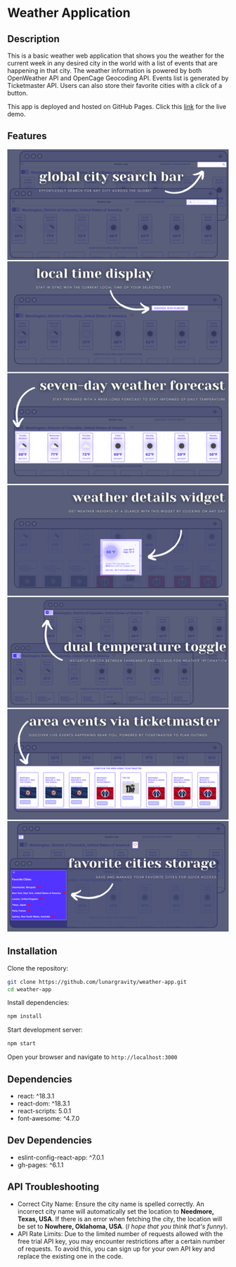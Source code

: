 # Weather Application

## Description

This is a basic weather web application that shows you the weather for the current week in any desired city in the world with a list of events that are happening in that city. The weather information is powered by both OpenWeather API and OpenCage Geocoding API. Events list is generated by Ticketmaster API. Users can also store their favorite cities with a click of a button.

This app is deployed and hosted on GitHub Pages. Click this [link](https://lunargravity.github.io/weather-app/) for the live demo.

## Features

![global search bar](public/images/global%20city%20search%20bar.png)
![local time display](public/images/local%20time%20display.png)
![seven day weather forecast](public/images/seven-day%20weather%20forecast.png)
![weather details widget](public/images/weather%20details%20widget.png)
![dual temperature toggle](public/images/dual%20temperature%20toggle.png)
![area events via ticketmaster](public/images/area%20events%20via%20ticketmaster.png)
![favorite cities storage](public/images/favorite%20cities%20storage.png)

## Installation

Clone the repository:

```bash
git clone https://github.com/lunargravity/weather-app.git
cd weather-app
```

Install dependencies:

```bash
npm install
```

Start development server:

```bash
npm start
```

Open your browser and navigate to `http://localhost:3000`

## Dependencies

- react: ^18.3.1
- react-dom: ^18.3.1
- react-scripts: 5.0.1
- font-awesome: ^4.7.0

## Dev Dependencies

- eslint-config-react-app: ^7.0.1
- gh-pages: ^6.1.1

## API Troubleshooting

- Correct City Name: Ensure the city name is spelled correctly. An incorrect city name will automatically set the location to **Needmore, Texas, USA**. If there is an error when fetching the city, the location will be set to **Nowhere, Oklahoma, USA**. (_I hope that you think that's funny_).
- API Rate Limits: Due to the limited number of requests allowed with the free trial API key, you may encounter restrictions after a certain number of requests. To avoid this, you can sign up for your own API key and replace the existing one in the code.
